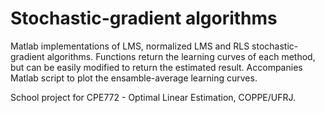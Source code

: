 # Stochastic-gradient algorithms
Matlab implementations of LMS, normalized LMS and RLS stochastic-gradient algorithms. Functions return the learning curves of each method, but can be easily modified to return the estimated result. Accompanies Matlab script to plot the ensamble-average learning curves.

School project for CPE772 - Optimal Linear Estimation, COPPE/UFRJ.
